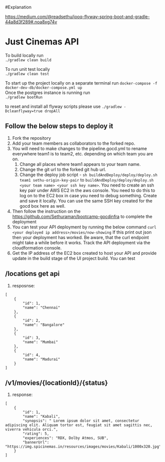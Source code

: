 #Explanation

https://medium.com/@readsethu/jooq-flyway-spring-boot-and-gradle-44a8d3f289#.noa8xg74v


# Just Cinemas API

To build locally run  
```./gradlew clean build```

To run unit test locally  
```./gradlew clean test```

To start up the project locally on a separate terminal run
```docker-compose -f docker-dev-db/docker-compose.yml up```  
Once the postgres instance is running run  
```./gradlew bootRun```

to reset and install all flyway scripts please use
```./gradlew -Dcleanflyway=true dropAll ```


## Follow the below steps to deploy it

1. Fork the repository
2. Add your team members as collaborators to the forked repo.
3. You will need to make changes to the pipeline.gocd.yml to rename everywhere team1 is to team2, etc. depending on which team you are on.
    1. Change all places where team1 appears to your team name.
    2. Change the git url to the forked git hub url.
    3. Change the deploy job script - ```sh buildAndDeploy/deploy/deploy.sh team1 sethu-origin-key-pair``` to ```buildAndDeploy/deploy/deploy.sh <your team name> <your ssh key name>```. You need to create an ssh key pair under AWS EC2 in the aws console. You need to do this to log on to the EC2 box in case you need to debug something. Create and save it locally. You can use the same SSH key created for the gocd box here as well.
4. Then follow the instruction on the https://github.com/Sethuraman/bootcamp-gocdinfra to complete the deployment
5. You can test your API deployment by running the below command
```curl <your deployed ip address>/movies/now-showing``` If this print out json then your deployment has worked. Be aware, that the curl endpoint might take a while before it works. Track the API deployment via the cloudformation console. 
5. Get the IP address of the EC2 box created to host your API and provide update in the build stage of the UI project build. You can test 







## /locations get api

1. resposnse:
```
[
    {
        "id": 1,
        "name": "Chennai"
    },
    {
        "id": 2,
        "name": "Bangalore"
    },
    {
        "id": 3,
        "name": "Mumbai"
    },
    {
        "id": 4,
        "name": "Madurai"
    }
]
```

## /v1/movies/{locationId}/{status}

1. response:
```concept
[
    {
        "id": 1,
        "name": "Kabali",
        "synopsis": " Lorem ipsum dolor sit amet, consectetur adipiscing elit. Aliquam tortor est, feugiat sit amet sagittis nec, viverra vehicula orci.",
        "rating": 5,
        "experiences": "RDX, Dolby Atmos, SUB",
        "bannerUrl": "https://img.spicinemas.in/resources/images/movies/Kabali/1000x320.jpg"
    }
]
```